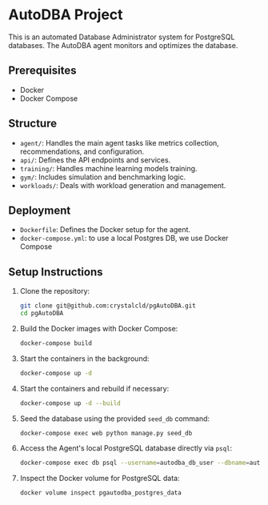 
# AutoDBA Project
This is an automated Database Administrator system for PostgreSQL databases.
The AutoDBA agent monitors and optimizes the database.

## Prerequisites
- Docker
- Docker Compose

## Structure
- `agent/`: Handles the main agent tasks like metrics collection, recommendations, and configuration.
- `api/`: Defines the API endpoints and services.
- `training/`: Handles machine learning models training.
- `gym/`: Includes simulation and benchmarking logic.
- `workloads/`: Deals with workload generation and management.

## Deployment
- `Dockerfile`: Defines the Docker setup for the agent.
- `docker-compose.yml`: to use a local Postgres DB, we use Docker Compose

## Setup Instructions

1. Clone the repository:

    ```bash
    git clone git@github.com:crystalcld/pgAutoDBA.git
    cd pgAutoDBA
    ```

2. Build the Docker images with Docker Compose:

    ```bash
    docker-compose build
    ```

3. Start the containers in the background:

    ```bash
    docker-compose up -d
    ```

4. Start the containers and rebuild if necessary:

    ```bash
    docker-compose up -d --build
    ```

5. Seed the database using the provided `seed_db` command:

    ```bash
    docker-compose exec web python manage.py seed_db
    ```

6. Access the Agent's local PostgreSQL database directly via `psql`:

    ```bash
    docker-compose exec db psql --username=autodba_db_user --dbname=autodba_db
    ```

7. Inspect the Docker volume for PostgreSQL data:

    ```bash
    docker volume inspect pgautodba_postgres_data
    ```
